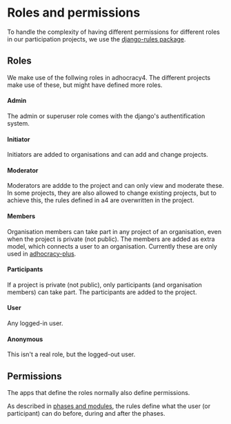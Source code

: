 # Roles and permissions

To handle the complexity of having different permissions for
different roles in our participation projects, we use the
[django-rules package](https://github.com/dfunckt/django-rules).

## Roles
We make use of the follwing roles in adhocracy4. The different
projects make use of these, but might have defined more roles.

#### Admin
The admin or superuser role comes with the django's authentification
system.
#### Initiator
Initiators are added to organisations and can add and change projects.
#### Moderator
Moderators are addde to the project and can only view and moderate these. In some projects, they are also allowed to change existing projects, but to achieve this, the rules defined in a4 are overwritten in the project.
#### Members
Organisation members can take part in any project of an organisation, even when the project is private (not public). The members are added as extra model, which connects a user to an organisation. Currently these are only used in [adhocracy-plus](https://github.com/liqd/adhocracy-plus).
#### Participants
If a project is private (not public), only participants (and organisation members) can take part. The participants are added to the project.
#### User
Any logged-in user.
#### Anonymous
This isn't a real role, but the logged-out user.

## Permissions
The apps that define the roles normally also define permissions.

As described in [phases and modules](./phases_and_modules.md), the rules define what the user (or participant) can do before, during and after the phases.
